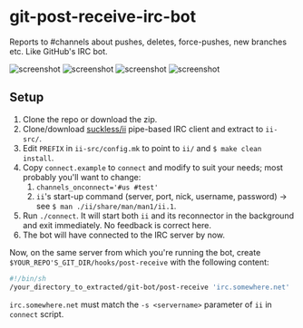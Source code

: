 git-post-receive-irc-bot
========================

Reports to #channels about pushes, deletes, force-pushes, new branches etc. Like GitHub's IRC bot.

![screenshot](http://i.imgur.com/lD2z49h.png)
![screenshot](http://i.imgur.com/SeOlIWH.png)
![screenshot](http://i.imgur.com/ZW6q2BJ.png)
![screenshot](http://i.imgur.com/tZsVqIz.png)

Setup
-----------

1. Clone the repo or download the zip.
1. Clone/download [suckless/ii](http://tools.suckless.org/ii/) pipe-based IRC client and extract to `ii-src/`.
1. Edit `PREFIX` in `ii-src/config.mk` to point to `ii/` and `$ make clean install`.
1. Copy `connect.example` to `connect` and modify to suit your needs; most probably you'll want to change:
   1. `channels_onconnect='#us #test'`
   1. `ii`'s start-up command (server, port, nick, username, password) → see `$ man ./ii/share/man/man1/ii.1`.
1. Run `./connect`. It will start both `ii` and its reconnector in the background and exit immediately. No feedback is correct here.
1. The bot will have connected to the IRC server by now.

Now, on the same server from which you're running the bot, create `$YOUR_REPO'S_GIT_DIR/hooks/post-receive` with the following content:

```sh
#!/bin/sh
/your_directory_to_extracted/git-bot/post-receive 'irc.somewhere.net' '#channel'
```

`irc.somewhere.net` must match the `-s <servername>` parameter of `ii` in `connect` script.
